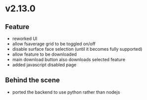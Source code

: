 # v2.13.0

## Feature

- reworked UI
- allow fsaverage grid to be toggled on/off
- disable surface face selection (until it becomes fully supported)
- allow feature to be downloaded
- main download button also downloads selected feature
- added javascript disabled page

## Behind the scene

- ported the backend to use python rather than nodejs
